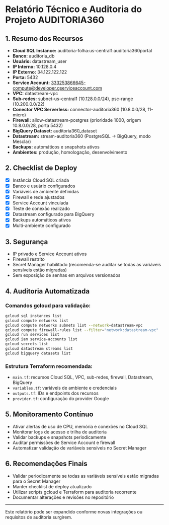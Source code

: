 # Relatório Técnico e Auditoria do Projeto AUDITORIA360

## 1. Resumo dos Recursos

- **Cloud SQL Instance:** auditoria-folha:us-central1:auditoria360portal
- **Banco:** auditoria_db
- **Usuário:** datastream_user
- **IP Interno:** 10.128.0.4
- **IP Externo:** 34.122.122.122
- **Porta:** 5432
- **Service Account:** 333253866645-compute@developer.gserviceaccount.com
- **VPC:** datastream-vpc
- **Sub-redes:** subnet-us-central1 (10.128.0.0/24), psc-range (10.200.0.0/22)
- **Conector VPC Serverless:** connector-auditoria360 (10.8.0.0/28, f1-micro)
- **Firewall:** allow-datastream-postgres (prioridade 1000, origem 10.8.0.0/28, porta 5432)
- **BigQuery Dataset:** auditoria360_dataset
- **Datastream:** stream-auditoria360 (PostgreSQL → BigQuery, modo Mesclar)
- **Backups:** automáticos e snapshots ativos
- **Ambientes:** produção, homologação, desenvolvimento

## 2. Checklist de Deploy

- [x] Instância Cloud SQL criada
- [x] Banco e usuário configurados
- [x] Variáveis de ambiente definidas
- [x] Firewall e rede ajustados
- [x] Service Account vinculada
- [x] Teste de conexão realizado
- [x] Datastream configurado para BigQuery
- [x] Backups automáticos ativos
- [x] Multi-ambiente configurado

## 3. Segurança

- IP privado e Service Account ativos
- Firewall restrito
- Secret Manager habilitado (recomenda-se auditar se todas as variáveis sensíveis estão migradas)
- Sem exposição de senhas em arquivos versionados

## 4. Auditoria Automatizada

### Comandos gcloud para validação:
```bash
gcloud sql instances list
gcloud compute networks list
gcloud compute networks subnets list --network=datastream-vpc
gcloud compute firewall-rules list --filter="network:datastream-vpc"
gcloud run services list
gcloud iam service-accounts list
gcloud secrets list
gcloud datastream streams list
gcloud bigquery datasets list
```

### Estrutura Terraform recomendada:
- `main.tf`: recursos Cloud SQL, VPC, sub-redes, firewall, Datastream, BigQuery
- `variables.tf`: variáveis de ambiente e credenciais
- `outputs.tf`: IDs e endpoints dos recursos
- `provider.tf`: configuração do provider Google

## 5. Monitoramento Contínuo

- Ativar alertas de uso de CPU, memória e conexões no Cloud SQL
- Monitorar logs de acesso e trilha de auditoria
- Validar backups e snapshots periodicamente
- Auditar permissões de Service Account e firewall
- Automatizar validação de variáveis sensíveis no Secret Manager

## 6. Recomendações Finais

- Validar periodicamente se todas as variáveis sensíveis estão migradas para o Secret Manager
- Manter checklist de deploy atualizado
- Utilizar scripts gcloud e Terraform para auditoria recorrente
- Documentar alterações e revisões no repositório

---
Este relatório pode ser expandido conforme novas integrações ou requisitos de auditoria surgirem.
